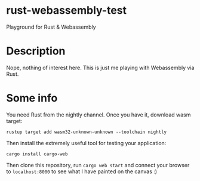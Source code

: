 # rust-webassembly-test
Playground for Rust &amp; Webassembly

# Description
Nope, nothing of interest here. This is just me playing with Webassembly via Rust.

# Some info
You need Rust from the nightly channel. Once you have it, download wasm target:

`rustup target add wasm32-unknown-unknown --toolchain nightly`

Then install the extremely useful tool for testing your application:

`cargo install cargo-web`

Then clone this repository, run `cargo web start` and connect your browser to `localhost:8000` to see what I have painted on the canvas :)
